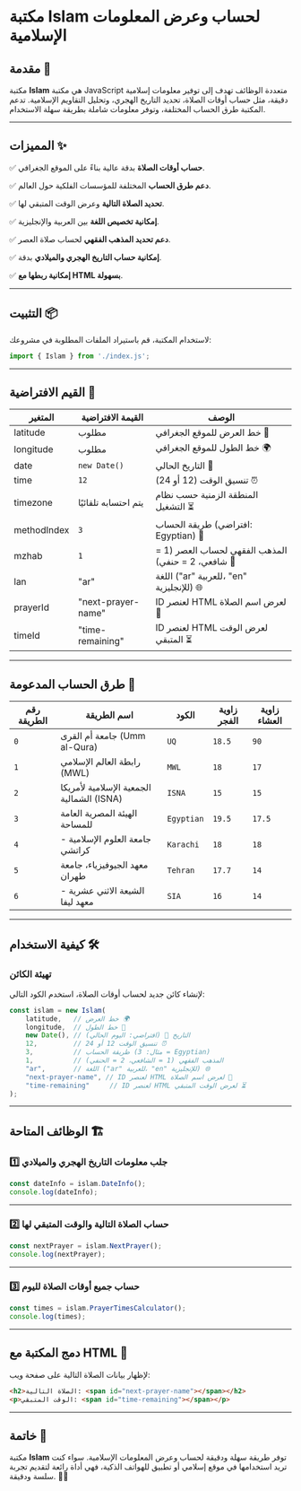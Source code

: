 # مكتبة **Islam** لحساب وعرض المعلومات الإسلامية

## مقدمة 📌
مكتبة **Islam** هي مكتبة JavaScript متعددة الوظائف تهدف إلى توفير معلومات إسلامية دقيقة، مثل حساب أوقات الصلاة، تحديد التاريخ الهجري، وتحليل التقاويم الإسلامية. تدعم المكتبة طرق الحساب المختلفة، وتوفر معلومات شاملة بطريقة سهلة الاستخدام.

---

## المميزات ✨
✅ **حساب أوقات الصلاة** بدقة عالية بناءً على الموقع الجغرافي.

✅ **دعم طرق الحساب** المختلفة للمؤسسات الفلكية حول العالم.

✅ **تحديد الصلاة التالية** وعرض الوقت المتبقي لها.

✅ **إمكانية تخصيص اللغة** بين العربية والإنجليزية.

✅ **دعم تحديد المذهب الفقهي** لحساب صلاة العصر.

✅ **إمكانية حساب التاريخ الهجري والميلادي** بدقة.

✅ **إمكانية ربطها مع HTML بسهولة**.

---

## التثبيت 📦
لاستخدام المكتبة، قم باستيراد الملفات المطلوبة في مشروعك:
```javascript
import { Islam } from './index.js';
```

---

## القيم الافتراضية 🔧

| المتغير          | القيمة الافتراضية  | الوصف |
|-----------------|------------------|------|
| latitude       | مطلوب            | خط العرض للموقع الجغرافي 📍 |
| longitude      | مطلوب            | خط الطول للموقع الجغرافي 🌍 |
| date          | `new Date()`      | التاريخ الحالي 📅 |
| time          | `12`              | تنسيق الوقت (12 أو 24) ⏰ |
| timezone      | يتم احتسابه تلقائيًا | المنطقة الزمنية حسب نظام التشغيل ⏳ |
| methodIndex   | `3`               | طريقة الحساب (افتراضي: Egyptian) 🕌 |
| mzhab         | `1`               | المذهب الفقهي لحساب العصر (1 = شافعي، 2 = حنفي) 📜 |
| lan           | "ar"              | اللغة ("ar" للعربية، "en" للإنجليزية) 🌐 |
| prayerId      | "next-prayer-name" | ID لعنصر HTML لعرض اسم الصلاة 📢 |
| timeId        | "time-remaining" | ID لعنصر HTML لعرض الوقت المتبقي ⏳ |

---

## طرق الحساب المدعومة 🔢
| رقم الطريقة | اسم الطريقة | الكود | زاوية الفجر | زاوية العشاء |
|------------|-------------|------|------------|------------|
| `0`        | جامعة أم القرى (Umm al-Qura) | `UQ` | `18.5` | `90` |
| `1`        | رابطة العالم الإسلامي (MWL) | `MWL` | `18` | `17` |
| `2`        | الجمعية الإسلامية لأمريكا الشمالية (ISNA) | `ISNA` | `15` | `15` |
| `3`        | الهيئة المصرية العامة للمساحة | `Egyptian` | `19.5` | `17.5` |
| `4`        | جامعة العلوم الإسلامية - كراتشي | `Karachi` | `18` | `18` |
| `5`        | معهد الجيوفيزياء، جامعة طهران | `Tehran` | `17.7` | `14` |
| `6`        | الشيعة الاثني عشرية - معهد ليفا | `SIA` | `16` | `14` |

---

## كيفية الاستخدام 🛠️
### **تهيئة الكائن**
لإنشاء كائن جديد لحساب أوقات الصلاة، استخدم الكود التالي:
```javascript
const islam = new Islam(
    latitude,   // خط العرض 🌍
    longitude,  // خط الطول 📍
    new Date(), // التاريخ 📅 (افتراضي: اليوم الحالي)
    12,         // تنسيق الوقت 12 أو 24 ⏰
    3,          // طريقة الحساب (مثال: 3 = Egyptian)
    1,          // المذهب الفقهي (1 = الشافعي، 2 = الحنفي)
    "ar",       // اللغة ("ar" للعربية، "en" للإنجليزية) 🌐
    "next-prayer-name", // ID لعنصر HTML لعرض اسم الصلاة 🕌
    "time-remaining"     // ID لعنصر HTML لعرض الوقت المتبقي ⏳
);
```

---

## **الوظائف المتاحة 🏗️**

### **1️⃣ جلب معلومات التاريخ الهجري والميلادي**
```javascript
const dateInfo = islam.DateInfo();
console.log(dateInfo);
```


---

### **2️⃣ حساب الصلاة التالية والوقت المتبقي لها**
```javascript
const nextPrayer = islam.NextPrayer();
console.log(nextPrayer);
```


---

### **3️⃣ حساب جميع أوقات الصلاة لليوم**
```javascript
const times = islam.PrayerTimesCalculator();
console.log(times);
```


---

## **دمج المكتبة مع HTML 🎨**
لإظهار بيانات الصلاة التالية على صفحة ويب:
```html
<h2>الصلاة التالية: <span id="next-prayer-name"></span></h2>
<p>الوقت المتبقي: <span id="time-remaining"></span></p>
```

---

## **خاتمة 📢**
مكتبة **Islam** توفر طريقة سهلة ودقيقة لحساب وعرض المعلومات الإسلامية. سواء كنت تريد استخدامها في موقع إسلامي أو تطبيق للهواتف الذكية، فهي أداة رائعة لتقديم تجربة سلسة ودقيقة. 🚀🕌
